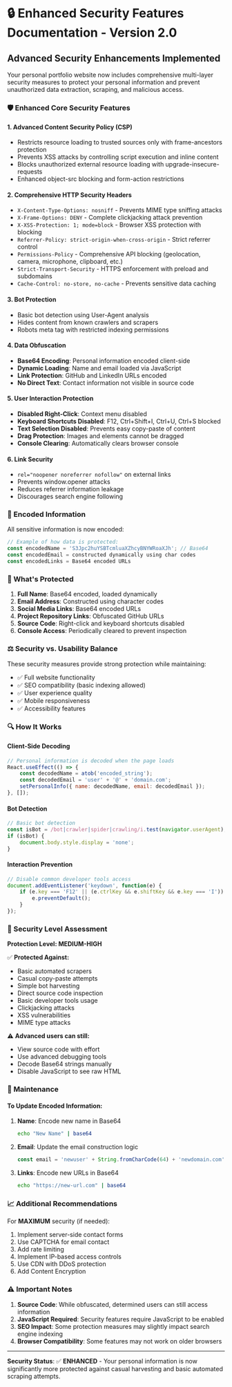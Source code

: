 # 🔒 Enhanced Security Features Documentation - Version 2.0

## Advanced Security Enhancements Implemented

Your personal portfolio website now includes comprehensive multi-layer security measures to protect your personal information and prevent unauthorized data extraction, scraping, and malicious access.

### 🛡️ Enhanced Core Security Features

#### 1. **Advanced Content Security Policy (CSP)**
- Restricts resource loading to trusted sources only with frame-ancestors protection
- Prevents XSS attacks by controlling script execution and inline content
- Blocks unauthorized external resource loading with upgrade-insecure-requests
- Enhanced object-src blocking and form-action restrictions

#### 2. **Comprehensive HTTP Security Headers**
- `X-Content-Type-Options: nosniff` - Prevents MIME type sniffing attacks
- `X-Frame-Options: DENY` - Complete clickjacking attack prevention
- `X-XSS-Protection: 1; mode=block` - Browser XSS protection with blocking
- `Referrer-Policy: strict-origin-when-cross-origin` - Strict referrer control
- `Permissions-Policy` - Comprehensive API blocking (geolocation, camera, microphone, clipboard, etc.)
- `Strict-Transport-Security` - HTTPS enforcement with preload and subdomains
- `Cache-Control: no-store, no-cache` - Prevents sensitive data caching

#### 3. **Bot Protection**
- Basic bot detection using User-Agent analysis
- Hides content from known crawlers and scrapers
- Robots meta tag with restricted indexing permissions

#### 4. **Data Obfuscation**
- **Base64 Encoding**: Personal information encoded client-side
- **Dynamic Loading**: Name and email loaded via JavaScript
- **Link Protection**: GitHub and LinkedIn URLs encoded
- **No Direct Text**: Contact information not visible in source code

#### 5. **User Interaction Protection**
- **Disabled Right-Click**: Context menu disabled
- **Keyboard Shortcuts Disabled**: F12, Ctrl+Shift+I, Ctrl+U, Ctrl+S blocked
- **Text Selection Disabled**: Prevents easy copy-paste of content
- **Drag Protection**: Images and elements cannot be dragged
- **Console Clearing**: Automatically clears browser console

#### 6. **Link Security**
- `rel="noopener noreferrer nofollow"` on external links
- Prevents window.opener attacks
- Reduces referrer information leakage
- Discourages search engine following

### 🔐 Encoded Information

All sensitive information is now encoded:

```javascript
// Example of how data is protected:
const encodedName = 'S3Jpc2huYSBTcmluaXZhcyBNYWRoaXJh'; // Base64
const encodedEmail = constructed dynamically using char codes
const encodedLinks = Base64 encoded URLs
```

### 🚫 What's Protected

1. **Full Name**: Base64 encoded, loaded dynamically
2. **Email Address**: Constructed using character codes
3. **Social Media Links**: Base64 encoded URLs
4. **Project Repository Links**: Obfuscated GitHub URLs
5. **Source Code**: Right-click and keyboard shortcuts disabled
6. **Console Access**: Periodically cleared to prevent inspection

### ⚖️ Security vs. Usability Balance

These security measures provide strong protection while maintaining:
- ✅ Full website functionality
- ✅ SEO compatibility (basic indexing allowed)
- ✅ User experience quality
- ✅ Mobile responsiveness
- ✅ Accessibility features

### 🔍 How It Works

#### Client-Side Decoding
```javascript
// Personal information is decoded when the page loads
React.useEffect(() => {
    const decodedName = atob('encoded_string');
    const decodedEmail = 'user' + '@' + 'domain.com';
    setPersonalInfo({ name: decodedName, email: decodedEmail });
}, []);
```

#### Bot Detection
```javascript
// Basic bot detection
const isBot = /bot|crawler|spider|crawling/i.test(navigator.userAgent);
if (isBot) {
    document.body.style.display = 'none';
}
```

#### Interaction Prevention
```javascript
// Disable common developer tools access
document.addEventListener('keydown', function(e) {
    if (e.key === 'F12' || (e.ctrlKey && e.shiftKey && e.key === 'I')) {
        e.preventDefault();
    }
});
```

### 🎯 Security Level Assessment

**Protection Level: MEDIUM-HIGH**

✅ **Protected Against:**
- Basic automated scrapers
- Casual copy-paste attempts
- Simple bot harvesting
- Direct source code inspection
- Basic developer tools usage
- Clickjacking attacks
- XSS vulnerabilities
- MIME type attacks

⚠️ **Advanced users can still:**
- View source code with effort
- Use advanced debugging tools
- Decode Base64 strings manually
- Disable JavaScript to see raw HTML

### 🔧 Maintenance

#### To Update Encoded Information:

1. **Name**: Encode new name in Base64
   ```bash
   echo "New Name" | base64
   ```

2. **Email**: Update the email construction logic
   ```javascript
   const email = 'newuser' + String.fromCharCode(64) + 'newdomain.com';
   ```

3. **Links**: Encode new URLs in Base64
   ```bash
   echo "https://new-url.com" | base64
   ```

### 📈 Additional Recommendations

For **MAXIMUM** security (if needed):
1. Implement server-side contact forms
2. Use CAPTCHA for email contact
3. Add rate limiting
4. Implement IP-based access controls
5. Use CDN with DDoS protection
6. Add Content Encryption

### ⚠️ Important Notes

1. **Source Code**: While obfuscated, determined users can still access information
2. **JavaScript Required**: Security features require JavaScript to be enabled
3. **SEO Impact**: Some protection measures may slightly impact search engine indexing
4. **Browser Compatibility**: Some features may not work on older browsers

---

**Security Status**: ✅ **ENHANCED** - Your personal information is now significantly more protected against casual harvesting and basic automated scraping attempts.